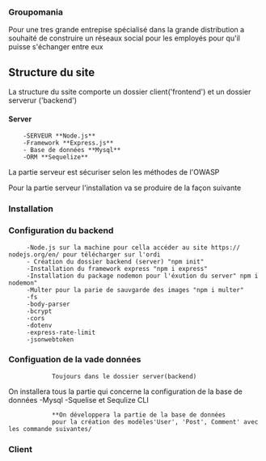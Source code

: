 ### Groupomania
Pour une tres grande entrepise spécialisé dans la grande distribution a souhaité de construire un réseaux social pour les employés pour qu'il puisse s'échanger entre eux
## Structure du site 
La structure du ssite comporte un dossier client('frontend') et un dossier serverur ('backend')

#### Server
        -SERVEUR **Node.js**
        -Framework **Express.js**
        - Base de données **Mysql**
        -ORM **Sequelize**
La partie serveur est sécuriser selon les méthodes de l'OWASP

Pour la partie serveur l'installation va se produire de la façon suivante 
               
 ### Installation 
 
 ### Configuration du backend

         -Node.js sur la machine pour cella accéder au site https://    nodejs.org/en/ pour télécharger sur l'ordi 
         - Création du dossier backend (server) "npm init" 
         -Installation du framework express "npm i express"
         -Installation du package nodemon pour l'éxution du server" npm i nodemon"
         -Multer pour la parie de sauvgarde des images "npm i multer"
         -fs
         -body-parser
         -bcrypt
         -cors
         -dotenv
         -express-rate-limit
         -jsonwebtoken
                                
### Configuation de la vade données 
                Toujours dans le dossier server(backend)
On installera tous la partie qui concerne la configuration de la base de données 
                -Mysql
                -Squelise et Sequlize CLI

                **On développera la partie de la base de données
                pour la création des modèles'User', 'Post', Comment' avec les commande suivantes/
### Client

